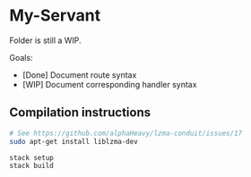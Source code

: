 # My-Servant

Folder is still a WIP.

Goals:
- [Done] Document route syntax
- [WIP] Document corresponding handler syntax


## Compilation instructions

```bash
# See https://github.com/alphaHeavy/lzma-conduit/issues/17
sudo apt-get install liblzma-dev

stack setup
stack build
```
